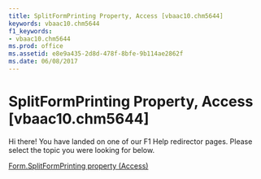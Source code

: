 ```yaml
---
title: SplitFormPrinting Property, Access [vbaac10.chm5644]
keywords: vbaac10.chm5644
f1_keywords:
- vbaac10.chm5644
ms.prod: office
ms.assetid: e8e9a435-2d8d-478f-8bfe-9b114ae2862f
ms.date: 06/08/2017
---
```



# SplitFormPrinting Property, Access [vbaac10.chm5644]

Hi there! You have landed on one of our F1 Help redirector pages. Please select the topic you were looking for below.

[Form.SplitFormPrinting property (Access)](http://msdn.microsoft.com/library/0542af4f-c778-9038-0058-74aa187d0fc7%28Office.15%29.aspx)

